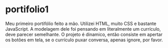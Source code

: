 # portifolio1
Meu primeiro portifólio feito a mão. Utilizei HTML, muito CSS e bastante JavaScript.
A modelagem dele foi pensando em literalmente um currículo, deve parecer semelhante.
O projeto é dinamico, então consiste em apertar os botões em tela, se o currículo puxar conversa, apenas ignore, por favor.
